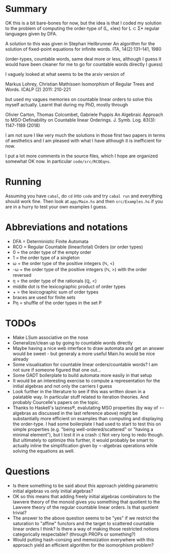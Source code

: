 Summary
=======

OK this is a bit bare-bones for now, but the idea is that I coded my solution
to the problem of computing the order-type of (L, ≤lex) for L ⊂ Σ\* regular
languages given by DFA.

A solution to this was given in
Stephan Heilbrunner
  An algorithm for the solution of fixed-point equations for infinite words.
    ITA, 14(2):131–141, 1980

(order-types, countable words, same deal more or less, although I guess it
would have been cleaner for me to go for countable words directly I guess)

I vaguely looked at what seems to be the arxiv version of

Markus Lohrey, Christian Mathissen
  Isomorphism of Regular Trees and Words.
    ICALP (2) 2011: 210-221

but used my vagues memories on countable linear orders to solve this myself
actually. Learnt that during my PhD, mostly through

Olivier Carton, Thomas Colcombet, Gabriele Puppis
  An Algebraic Approach to MSO-Definability on Countable linear Orderings.
    J. Symb. Log. 83(3): 1147-1189 (2018)


I am not sure I like very much the solutions in those first two papers in
terms of aesthetics and I am pleased with what I have although it is
inefficient for now.

I put a lot more comments in the source files, which I hope are organized
somewhat OK now. In particular `code/src/RCOEqns`.

Running
=======

Assuming you have `cabal`, do `cd` into `code` and try `cabal run` and
everything should work fine. Then look at `app/Main.hs` and then
`src/Examples.hs` if you are in a hurry to test your own examples I guess.

Abbreviations and notations
===========================

* DFA = Deterministic Finite Automata
* RCO = Regular Countable (linear/total) Orders (or order types)
* 0   = the order type of the empty order
* 1   = the order type of a singleton
* ω   = the order type of the positive integers (ℕ, <)
* -ω  = the order type of the positive integers (ℕ, >) with the order reversed
* η   = the order type of the rationals (ℚ, <)
* middle dot is the lexicographic product of order types
* \+   = the lexicographic sum of order types
* braces are used for finite sets
* Pη  = shuffle of the order types in the set P

TODOs
=====

* Make LSum associative on the nose
* Generalize/clean up by going to countable words directly
* Maybe having a nice web interface to draw automata and get an answer would
be sweet - but generaly a more useful Main.hs would be nice already
* Some visualisation for countable linear orders/countable words? I am not sure
if someone figured that one out...
* Some GADT boilerplate to build automata more easily in that setup
* It would be an interesting exercise to compute a representation for the
initial algebras and not only the carriers I guess
* Look further in the literature to see if this was written down in a palatable
way. In particular stuff related to iteration theories. And probably
Courcelle's papers on the topic.
* Thanks to Haskell's laziness®, evalutating MSO properties (by way of
∘-algebras as discussed in the last reference above) might be substantially
more efficient on examples than computing and displaying the order-type. I had
some boilerplate I had used to start to test this on simple properties
(e.g. "being well-ordered/scattered" or "having a minimal element"), but I lost
it in a crash :( Not very long to redo though.
But ultimately to optimize this further, it would probably be smart to actually
inline the simplification given by ∘-algebras operations while solving the
equations as well.


Questions
=========

* Is there something to be said about this approach yielding parametric initial
algebras vs only initial algebras?
* OK so this means that adding freely initial algebras combinators to the
lawvere theory of the monoid gives you something that quotient to the Lawvere
theory of the regular countable linear orders. Is that quotient trivial?
* The answer to the above question seems to be "yes" if we restrict the
saturation to "affine" functors and the target to scattered countable linear
orders I think? Is there a way of making those restricted notions categorically
respectable? (through PROPs or something?)
* Would putting hash-consing and memoization everywhere with this approach
yield an efficient algorithm for the isomorphism problem?

